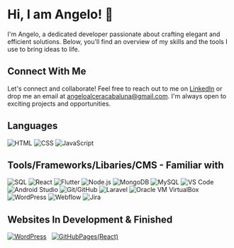 # Hi, I am Angelo! 👋

I'm Angelo, a dedicated developer passionate about crafting elegant and efficient solutions. Below, you'll find an overview of my skills and the tools I use to bring ideas to life.

## Connect With Me

Let's connect and collaborate! Feel free to reach out to me on [LinkedIn](https://www.linkedin.com/in/angelo-cabaluna-55a407240) or drop me an email at [angeloalceracabaluna@gmail.com](mailto:angeloalceracabaluna@gmail.com). I'm always open to exciting projects and opportunities.

## Languages

![HTML](https://img.icons8.com/color/48/000000/html-5.png)
![CSS](https://img.icons8.com/color/48/000000/css3.png)
![JavaScript](https://img.icons8.com/color/48/000000/javascript.png)
  
## Tools/Frameworks/Libaries/CMS - Familiar with

![SQL](https://img.icons8.com/color/48/000000/sql.png)
![React](https://img.icons8.com/color/48/000000/react-native.png)
![Flutter](https://img.icons8.com/color/48/000000/flutter.png)
![Node.js](https://img.icons8.com/color/48/000000/nodejs.png)
![MongoDB](https://img.icons8.com/color/48/000000/mongodb.png)
![MySQL](https://img.icons8.com/color/48/000000/mysql.png)
![VS Code](https://img.icons8.com/color/48/000000/visual-studio-code-2019.png)
![Android Studio](https://img.icons8.com/color/48/000000/android-os.png)
![Git/GitHub](https://img.icons8.com/color/48/000000/git.png)
![Laravel](https://img.icons8.com/ios-filled/50/000000/laravel.png)
![Oracle VM VirtualBox](https://img.icons8.com/color/48/000000/virtualbox.png)
![WordPress](https://img.icons8.com/color/48/000000/wordpress.png)
![Webflow](https://img.icons8.com/color/48/000000/webflow.png)
![Jira](https://img.icons8.com/color/48/000000/jira.png)

## Websites In Development & Finished

[![WordPress](https://img.icons8.com/color/48/000000/wordpress.png)](https://stnicolasinn.com/) &nbsp; 
[![GitHubPages(React)](https://img.icons8.com/ios-filled/50/000000/domain.png)](https://jgello.github.io/React-Pages/) &nbsp; 

